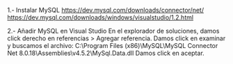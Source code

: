 1.- Instalar MySQL
  https://dev.mysql.com/downloads/connector/net/
  https://dev.mysql.com/downloads/windows/visualstudio/1.2.html

2.- Añadir MySQL en Visual Studio
  En el explorador de soluciones, damos click derecho en referencias > Agregar referencia.
  Damos click en examinar y buscamos el archivo:
    C:\Program Files (x86)\MySQL\MySQL Connector Net 8.0.18\Assemblies\v4.5.2\MySql.Data.dll
   Damos click en aceptar.
